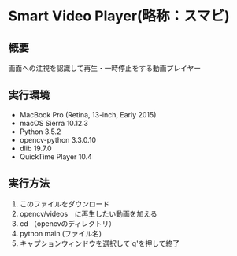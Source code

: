 # Smart Video Player(略称：スマビ)

## 概要
画面への注視を認識して再生・一時停止をする動画プレイヤー

## 実行環境

- MacBook Pro (Retina, 13-inch, Early 2015)
- macOS Sierra 10.12.3
- Python 3.5.2
- opencv-python 3.3.0.10
- dlib 19.7.0
- QuickTime Player 10.4

## 実行方法
1. このファイルをダウンロード
2. opencv/videos　に再生したい動画を加える
3. cd （opencvのディレクトリ）
4. python main (ファイル名)
5. キャプションウィンドウを選択して'q'を押して終了
